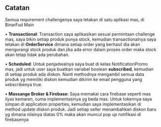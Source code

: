 ## Catatan

Semua requirement challengenya saya letakan di satu aplikasi mas, di BinarFud Main


• **Transactional**: Transaction saya aplikasikan sesuai permintaan challenge mas, saya bikin setiap produk punya stock, kemudian transactionalnya saya letakan di **OrderService** dimana setiap order yang berhasil dia akan mengurangi stock produk dan jika ada error dalam proses order maka stock akan tetap tidak ada perubahan. 


• **Scheduled**: Untuk penjadwalnya saya buat di kelas NotificationPromo mas, jadi untuk user saya buatkan variabel boolean **subscribed**, kemudian di setiap produk ada diskon. Nanti methodnya mengambil semua data produk yg memiliki diskon kemudian dikirim ke email pengguna yang sebscribenya true.


• **Massange Broker & Firebase**: Saya memakai cara firebase seperti mas ilyas kemaren, cuma implementasinya yg beda mas. Untuk tokennya saya simpan di application properties, kemudian saya implementasikan di method update diskon produk. Jadi setiap seller menambahkan diskon baru yg dimana nilainya diatas 0% maka akan muncul pop up notifikasi di firebasenya
